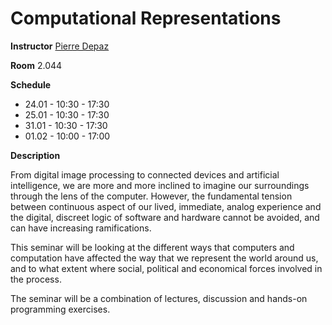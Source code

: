 # Computational Representations


**Instructor** [Pierre Depaz](p.depaz@filmuniversitaet.de)

**Room** 2.044

**Schedule**
- 24.01 - 10:30 - 17:30
- 25.01 - 10:30 - 17:30
- 31.01 - 10:30 - 17:30
- 01.02 - 10:00 - 17:00


**Description**

From digital image processing to connected devices and artificial intelligence, we are more and more inclined to imagine our surroundings through the lens of the computer. However, the fundamental tension between continuous aspect of our lived, immediate, analog experience and the digital, discreet logic of software and hardware cannot be avoided, and can have increasing ramifications.

This seminar will be looking at the different ways that computers and computation have affected the way that we represent the world around us, and to what extent where social, political and economical forces involved in the process.

The seminar will be a combination of lectures, discussion and hands-on programming exercises.
